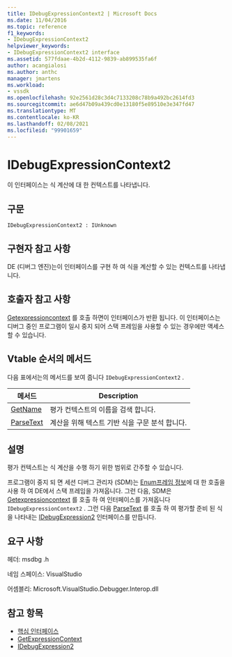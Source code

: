 ```yaml
---
title: IDebugExpressionContext2 | Microsoft Docs
ms.date: 11/04/2016
ms.topic: reference
f1_keywords:
- IDebugExpressionContext2
helpviewer_keywords:
- IDebugExpressionContext2 interface
ms.assetid: 577fdaae-4b2d-4112-9839-ab899535fa6f
author: acangialosi
ms.author: anthc
manager: jmartens
ms.workload:
- vssdk
ms.openlocfilehash: 92e2561d28c3d4c7133208c78b9a492bc2614fd3
ms.sourcegitcommit: ae6d47b09a439cd0e13180f5e89510e3e347fd47
ms.translationtype: MT
ms.contentlocale: ko-KR
ms.lasthandoff: 02/08/2021
ms.locfileid: "99901659"
---
```

# <a name="idebugexpressioncontext2"></a>IDebugExpressionContext2
이 인터페이스는 식 계산에 대 한 컨텍스트를 나타냅니다.

## <a name="syntax"></a>구문

```
IDebugExpressionContext2 : IUnknown
```

## <a name="notes-for-implementers"></a>구현자 참고 사항
 DE (디버그 엔진)는이 인터페이스를 구현 하 여 식을 계산할 수 있는 컨텍스트를 나타냅니다.

## <a name="notes-for-callers"></a>호출자 참고 사항
 [Getexpressioncontext](../../../extensibility/debugger/reference/idebugstackframe2-getexpressioncontext.md) 를 호출 하면이 인터페이스가 반환 됩니다. 이 인터페이스는 디버그 중인 프로그램이 일시 중지 되어 스택 프레임을 사용할 수 있는 경우에만 액세스할 수 있습니다.

## <a name="methods-in-vtable-order"></a>Vtable 순서의 메서드
 다음 표에서는의 메서드를 보여 줍니다 `IDebugExpressionContext2` .

|메서드|Description|
|------------|-----------------|
|[GetName](../../../extensibility/debugger/reference/idebugexpressioncontext2-getname.md)|평가 컨텍스트의 이름을 검색 합니다.|
|[ParseText](../../../extensibility/debugger/reference/idebugexpressioncontext2-parsetext.md)|계산을 위해 텍스트 기반 식을 구문 분석 합니다.|

## <a name="remarks"></a>설명
 평가 컨텍스트는 식 계산을 수행 하기 위한 범위로 간주할 수 있습니다.

 프로그램이 중지 되 면 세션 디버그 관리자 (SDM)는 [Enum프레임 정보](../../../extensibility/debugger/reference/idebugthread2-enumframeinfo.md)에 대 한 호출을 사용 하 여 DE에서 스택 프레임을 가져옵니다. 그런 다음, SDM은 [Getexpressioncontext](../../../extensibility/debugger/reference/idebugstackframe2-getexpressioncontext.md) 를 호출 하 여 인터페이스를 가져옵니다 `IDebugExpressionContext2` . 그런 다음 [ParseText](../../../extensibility/debugger/reference/idebugexpressioncontext2-parsetext.md) 를 호출 하 여 평가할 준비 된 식을 나타내는 [IDebugExpression2](../../../extensibility/debugger/reference/idebugexpression2.md) 인터페이스를 만듭니다.

## <a name="requirements"></a>요구 사항
 헤더: msdbg .h

 네임 스페이스: VisualStudio

 어셈블리: Microsoft.VisualStudio.Debugger.Interop.dll

## <a name="see-also"></a>참고 항목
- [핵심 인터페이스](../../../extensibility/debugger/reference/core-interfaces.md)
- [GetExpressionContext](../../../extensibility/debugger/reference/idebugstackframe2-getexpressioncontext.md)
- [IDebugExpression2](../../../extensibility/debugger/reference/idebugexpression2.md)
